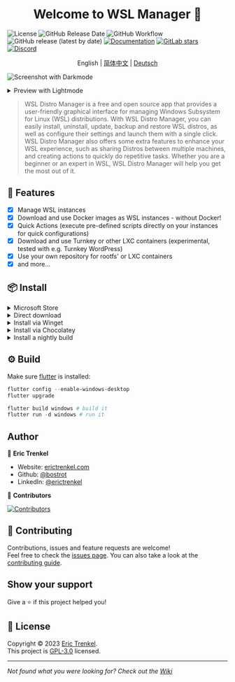 <h1 align="center">Welcome to WSL Manager 👋</h1>

![License](https://img.shields.io/github/license/bostrot/wsl2-distro-manager?style=for-the-badge)
![GitHub Release Date](https://img.shields.io/github/release-date/bostrot/wsl2-distro-manager?style=for-the-badge)
![GitHub Workflow](https://img.shields.io/github/actions/workflow/status/bostrot/wsl2-distro-manager/releaser.yml?branch=main&label=nightly&style=for-the-badge)
![GitHub release (latest by date)](https://img.shields.io/github/v/release/bostrot/wsl2-distro-manager?style=for-the-badge)
[![Documentation](https://img.shields.io/badge/DOCUMENTATION-WIKI-green?style=for-the-badge)](https://github.com/bostrot/wsl2-distro-manager/wiki)
[![GitLab stars](https://img.shields.io/gitlab/stars/bostrot/wsl2-distro-manager?gitlab_url=https%3A%2F%2Fgitlab.com&label=GitLab&style=for-the-badge)](https://gitlab.com/bostrot/wsl2-distro-manager)
[![Discord](https://img.shields.io/discord/1100070299308937287?style=for-the-badge)](https://discord.gg/fY5uE5WRTP)


<p align='center'>
    English | <a href='./README_zh.md'>简体中文</a> | <a href='./README_de.md'>Deutsch</a>
</p>

![Screenshot with Darkmode](https://user-images.githubusercontent.com/7342321/233077521-69bd6b3f-1e2a-48a1-a6df-2d346736cfb3.png)

<details>
<summary>Preview with Lightmode</summary>

![Screenshot with Lightmode](https://user-images.githubusercontent.com/7342321/233077564-794d15dd-d8d6-48b2-aee6-20e67de3da29.png)

</details>

> WSL Distro Manager is a free and open source app that provides a user-friendly graphical interface for managing Windows Subsystem for Linux (WSL) distributions. With WSL Distro Manager, you can easily install, uninstall, update, backup and restore WSL distros, as well as configure their settings and launch them with a single click. WSL Distro Manager also offers some extra features to enhance your WSL experience, such as sharing Distros between multiple machines, and creating actions to quickly do repetitive tasks. Whether you are a beginner or an expert in WSL, WSL Distro Manager will help you get the most out of it.

## 🚀 Features

- [x] Manage WSL instances
- [x] Download and use Docker images as WSL instances - without Docker!
- [x] Quick Actions (execute pre-defined scripts directly on your instances for quick configurations)
- [x] Download and use Turnkey or other LXC containers (experimental, tested with e.g. Turnkey WordPress)
- [x] Use your own repository for rootfs' or LXC containers
- [x] and more...

## 📦 Install

<details>
<summary>Microsoft Store</summary>

This app is available on the [Microsoft Store](https://apps.microsoft.com/store/detail/wsl-manager/9NWS9K95NMJB?hl=en-us&gl=US).\
If you don't want to support this project by paying for it you can get a key when you join our [Discord community](https://discord.gg/fY5uE5WRTP) and write `/key` into the `codes` channel!
</details>

<details>
<summary>Direct download</summary>

You can get this app with a direct download from the [Releases](https://github.com/bostrot/wsl2-distro-manager/releases) page. The latest version is available as a zip file.
</details>

<details>
<summary>Install via Winget</summary>

The winget package is outdated! Please use the Windows Store version instead.

```sh
winget install Bostrot.WSLManager
```

</details>

<details>
<summary>Install via Chocolatey</summary>

This package is maintained by the community ([@mikeee](https://github.com/mikeee/ChocoPackages)). It is not an official package.

```sh
choco install wsl2-distro-manager
```

</details>

<details>
<summary>Install a nightly build</summary>

The last build can be found as artifacts in the "releaser" workflow or via [this link](https://nightly.link/bostrot/wsl2-distro-manager/workflows/releaser/main/wsl2-distro-manager-nightly-archive.zip). If you rather prefer an unsigned `msix` you can also use [this link](https://nightly.link/bostrot/wsl2-distro-manager/workflows/releaser/main/wsl2-distro-manager-nightly-msix.zip).

</details>

## ⚙️ Build

Make sure [flutter](https://flutter.dev/desktop) is installed:

```powershell
flutter config --enable-windows-desktop
flutter upgrade

flutter build windows # build it
flutter run -d windows # run it
```

## Author

👤 **Eric Trenkel**

- Website: [erictrenkel.com](erictrenkel.com)
- Github: [@bostrot](https://github.com/bostrot)
- LinkedIn: [@erictrenkel](https://linkedin.com/in/erictrenkel)

👥 **Contributors**

[![Contributors](https://contrib.rocks/image?repo=bostrot/wsl2-distro-manager)](https://github.com/bostrot/wsl2-distro-manager/graphs/contributors)

## 🤝 Contributing

Contributions, issues and feature requests are welcome!\
Feel free to check the [issues page](https://github.com/bostrot/wsl2-distro-manager/issues). 
You can also take a look at the [contributing guide](https://github.com/bostrot/wsl2-distro-manager/blob/main/CONTRIBUTING.md).

## Show your support

Give a ⭐️ if this project helped you!

## 📝 License

Copyright © 2023 [Eric Trenkel](https://github.com/bostrot).\
This project is [GPL-3.0](https://github.com/bostrot/wsl2-distro-manager/blob/main/LICENSE) licensed.

---

_Not found what you were looking for? Check out the [Wiki](https://github.com/bostrot/wsl2-distro-manager/wiki)_
